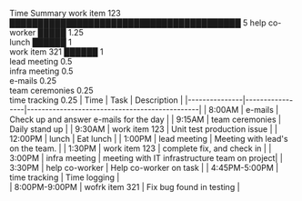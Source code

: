  Time Summary
  work item 123  █████████████████████████████████████████ 5
 help co-worker  █████ 1.25                                 
          lunch  ██████ 1                                   
  work item 321  ██████ 1                                   
   lead meeting  0.5                                       
  infra meeting  0.5                                       
        e-mails  0.25                                      
team ceremonies  0.25                                      
  time tracking  0.25
 | Time          | Task            | Description                                   |
|---------------|-----------------|-----------------------------------------------|
| 8:00AM        | e-mails         | Check up and answer e-mails for the day       |
| 9:15AM        | team ceremonies | Daily stand up                                |
| 9:30AM        | work item 123   | Unit test production issue                    |
| 12:00PM       | lunch           | Eat lunch                                     |
| 1:00PM        | lead meeting    | Meeting with lead's on the team.              |
| 1:30PM        | work item 123   | complete fix, and check in                    |
| 3:00PM        | infra meeting   | meeting with IT infrastructure team on project|
| 3:30PM        | help co-worker  | Help co-worker on task                        |
| 4:45PM-5:00PM | time tracking   | Time logging                                  |    
| 8:00PM-9:00PM | wofrk item 321   | Fix bug found in testing                      |
